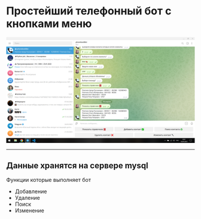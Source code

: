 # __Простейший телефонный бот с кнопками меню__ 
![](foto.png)
___
## Данные хранятся на сервере mysql
Функции которые выполняет бот

* Добавление
* Удаление
* Поиск
* Изменение 